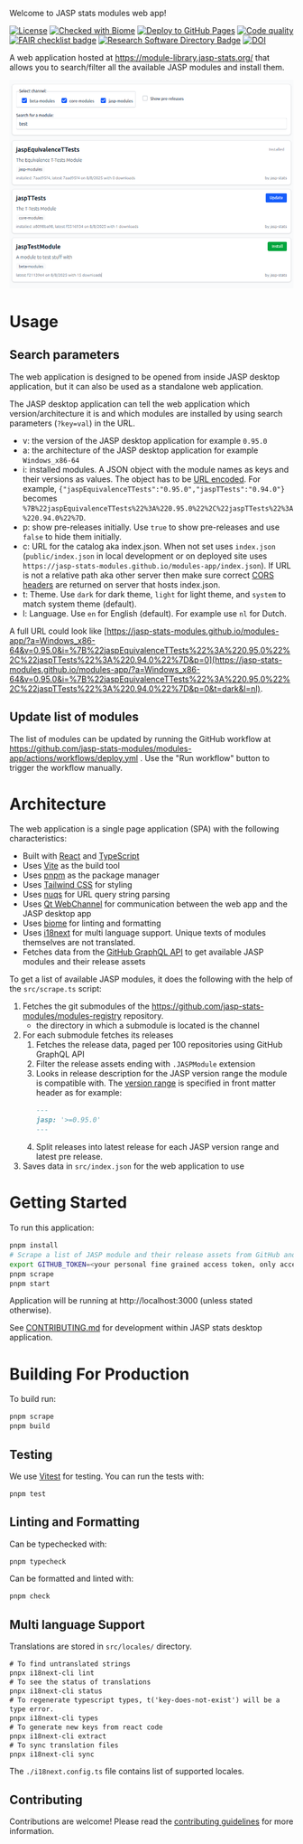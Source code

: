 Welcome to JASP stats modules web app!

[![License](https://img.shields.io/badge/License-Apache_2.0-blue.svg)](https://opensource.org/licenses/Apache-2.0)
[![Checked with Biome](https://img.shields.io/badge/Checked_with-Biome-60a5fa?style=flat&logo=biome)](https://biomejs.dev)
[![Deploy to GitHub Pages](https://github.com/jasp-stats-modules/modules-app/actions/workflows/deploy.yml/badge.svg)](https://github.com/jasp-stats-modules/modules-app/actions/workflows/deploy.yml)
[![Code quality](https://github.com/jasp-stats-modules/modules-app/actions/workflows/quality.yml/badge.svg)](https://github.com/jasp-stats-modules/modules-app/actions/workflows/quality.yml)
[![FAIR checklist badge](https://fairsoftwarechecklist.net/badge.svg)](https://fairsoftwarechecklist.net/v0.2?f=31&a=32113&i=22300&r=113)
[![Research Software Directory Badge](https://img.shields.io/badge/rsd-jasp_modules_app-00a3e3.svg)](https://research-software-directory.org/software/jasp-modules-app)
[![DOI](https://zenodo.org/badge/DOI/10.5281/zenodo.17305936.svg)](https://doi.org/10.5281/zenodo.17305936)

A web application hosted at https://module-library.jasp-stats.org/ that allows you to search/filter all the available JASP modules and install them.

[![Screenshot of the app](screenshot.png)](screenshot.png)

# Usage

## Search parameters

The web application is designed to be opened from inside JASP desktop application, but it can also be used as a standalone web application.

The JASP desktop application can tell the web application which version/architecture it is and which modules are installed by using search parameters (`?key=val`) in the URL.

- v: the version of the JASP desktop application for example `0.95.0`
- a: the architecture of the JASP desktop application for example `Windows_x86-64`
- i: installed modules. A JSON object with the module names as keys and their versions as values. The object has to be [URL encoded](https://developer.mozilla.org/en-US/docs/Web/JavaScript/Reference/Global_Objects/encodeURIComponent). For example, `{"jaspEquivalenceTTests":"0.95.0","jaspTTests":"0.94.0"}` becomes `%7B%22jaspEquivalenceTTests%22%3A%220.95.0%22%2C%22jaspTTests%22%3A%220.94.0%22%7D`.
- p: show pre-releases initially. Use `true` to show pre-releases and use `false` to hide them initially.
- c: URL for the catalog aka index.json. 
   When not set uses `index.json` (`public/index.json` in local development or on deployed site uses `https://jasp-stats-modules.github.io/modules-app/index.json`).
   If URL is not a relative path aka other server then make sure correct [CORS headers](https://developer.mozilla.org/en-US/docs/Web/HTTP/Guides/CORS) are returned on server that hosts index.json.
- t: Theme. Use `dark` for dark theme, `light` for light theme, and `system` to match system theme (default).
- l: Language. Use `en` for English (default). For example use `nl` for Dutch.

A full URL could look like [https://jasp-stats-modules.github.io/modules-app/?a=Windows_x86-64&v=0.95.0&i=%7B%22jaspEquivalenceTTests%22%3A%220.95.0%22%2C%22jaspTTests%22%3A%220.94.0%22%7D&p=0](https://jasp-stats-modules.github.io/modules-app/?a=Windows_x86-64&v=0.95.0&i=%7B%22jaspEquivalenceTTests%22%3A%220.95.0%22%2C%22jaspTTests%22%3A%220.94.0%22%7D&p=0&t=dark&l=nl).

## Update list of modules

The list of modules can be updated by running the GitHub workflow at https://github.com/jasp-stats-modules/modules-app/actions/workflows/deploy.yml .
Use the "Run workflow" button to trigger the workflow manually.

# Architecture

The web application is a single page application (SPA) with the following characteristics:

- Built with [React](https://reactjs.org/) and [TypeScript](https://www.typescriptlang.org/)
- Uses [Vite](https://vitejs.dev/) as the build tool
- Uses [pnpm](https://pnpm.io/) as the package manager
- Uses [Tailwind CSS](https://tailwindcss.com/) for styling
- Uses [nuqs](https://nuqs.dev/) for URL query string parsing
- Uses [Qt WebChannel](https://doc.qt.io/qt-6/qtwebchannel-index.html) for communication between the web app and the JASP desktop app
- Uses [biome](https://biomejs.dev/) for linting and formatting
- Uses [i18next](https://www.i18next.com/) for multi language support. Unique texts of modules themselves are not translated.
- Fetches data from the [GitHub GraphQL API](https://docs.github.com/en/graphql) to get available JASP modules and their release assets

To get a list of available JASP modules, it does the following with the help of the `src/scrape.ts` script:

1. Fetches the git submodules of the https://github.com/jasp-stats-modules/modules-registry repository.
   - the directory in which a submodule is located is the channel
2. For each submodule fetches its releases
   1. Fetches the release data, paged per 100 repositories using GitHub GraphQL API
   2. Filter the release assets ending with `.JASPModule` extension
   3. Looks in release description for the JASP version range the module is compatible with. The [version range](https://semver.npmjs.com/) is specified in front matter header as for example:
      ```markdown
      ---
      jasp: '>=0.95.0'
      ---
      ```
   4. Split releases into latest release for each JASP version range and latest pre release.
3. Saves data in `src/index.json` for the web application to use

# Getting Started

To run this application:

```bash
pnpm install
# Scrape a list of JASP module and their release assets from GitHub and save as src/index.json
export GITHUB_TOKEN=<your personal fine grained access token, only access to public repositories is needed and no other permissions>
pnpm scrape
pnpm start  
```

Application will be running at http://localhost:3000 (unless stated otherwise).

See [CONTRIBUTING.md](CONTRIBUTING.md#you-want-to-develop-web-app-inside-jasp-stats) for development within JASP stats desktop application.

# Building For Production

To build run:

```bash
pnpm scrape
pnpm build
```

## Testing

We use [Vitest](https://vitest.dev/) for testing. You can run the tests with:

```bash
pnpm test
```

## Linting and Formatting

Can be typechecked with:

```bash
pnpm typecheck
```

Can be formatted and linted with:

```bash
pnpm check
```

## Multi language Support

Translations are stored in `src/locales/` directory.

```shell
# To find untranslated strings
pnpx i18next-cli lint
# To see the status of translations
pnpx i18next-cli status
# To regenerate typescript types, t('key-does-not-exist') will be a type error.
pnpx i18next-cli types
# To generate new keys from react code
pnpx i18next-cli extract
# To sync translation files
pnpx i18next-cli sync
```

The `./i18next.config.ts` file contains list of supported locales.

## Contributing

Contributions are welcome! Please read the [contributing guidelines](CONTRIBUTING.md) for more information.
